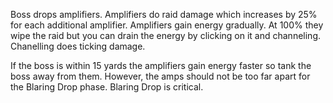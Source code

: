 Boss drops amplifiers. Amplifiers do raid damage which increases by 25% for each additional amplifier. Amplifiers gain energy gradually. At 100% they wipe the raid but you can drain the energy by clicking on it and channeling. Chanelling does ticking damage.

If the boss is within 15 yards the amplifiers gain energy faster so tank the boss away from them. However, the amps should not be too far apart for the Blaring Drop phase. Blaring Drop is critical. 
